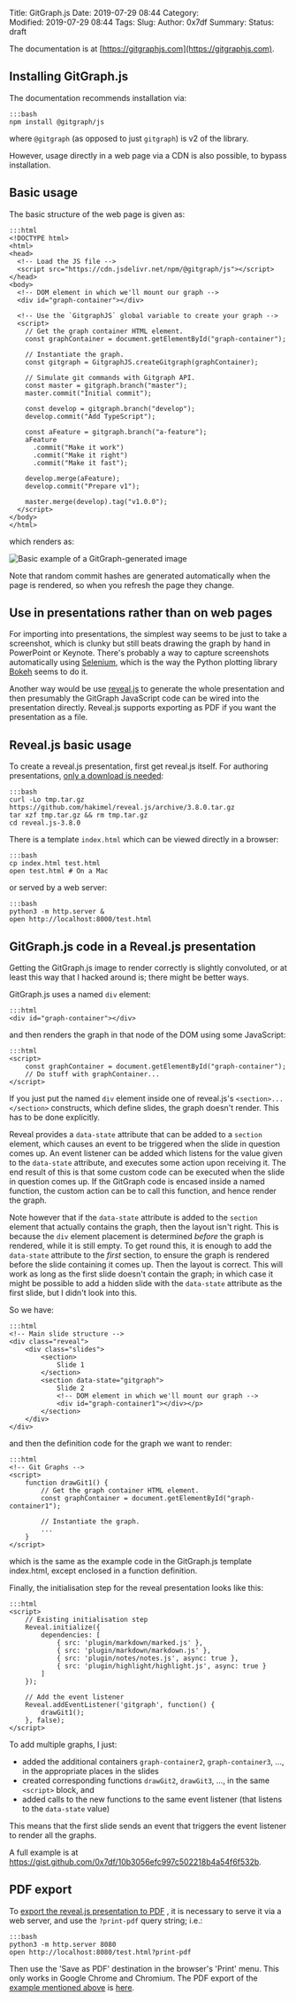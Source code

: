 Title: GitGraph.js
Date: 2019-07-29 08:44
Category:  
Modified: 2019-07-29 08:44
Tags: 
Slug: 
Author: 0x7df
Summary: 
Status: draft

The documentation is at [https://gitgraphjs.com](https://gitgraphjs.com).

## Installing GitGraph.js

The documentation recommends installation via:

    :::bash
    npm install @gitgraph/js

where `@gitgraph` (as opposed to just `gitgraph`) is v2 of the library.

However, usage directly in a web page via a CDN is also possible, to bypass
installation.

## Basic usage

The basic structure of the web page is given as:


    :::html
    <!DOCTYPE html>
    <html>
    <head>
      <!-- Load the JS file -->
      <script src="https://cdn.jsdelivr.net/npm/@gitgraph/js"></script>
    </head>
    <body>
      <!-- DOM element in which we'll mount our graph -->
      <div id="graph-container"></div>
    
      <!-- Use the `GitgraphJS` global variable to create your graph -->
      <script>
        // Get the graph container HTML element.
        const graphContainer = document.getElementById("graph-container");
    
        // Instantiate the graph.
        const gitgraph = GitgraphJS.createGitgraph(graphContainer);
    
        // Simulate git commands with Gitgraph API.
        const master = gitgraph.branch("master");
        master.commit("Initial commit");
    
        const develop = gitgraph.branch("develop");
        develop.commit("Add TypeScript");
    
        const aFeature = gitgraph.branch("a-feature");
        aFeature
          .commit("Make it work")
          .commit("Make it right")
          .commit("Make it fast");
    
        develop.merge(aFeature);
        develop.commit("Prepare v1");
    
        master.merge(develop).tag("v1.0.0");
      </script>
    </body>
    </html>

which renders as:

![Basic example of a GitGraph-generated image]({static}images/GitGraph_basic_example.png)

Note that random commit hashes are generated automatically when the page is
rendered, so when you refresh the page they change.

## Use in presentations rather than on web pages

For importing into presentations, the simplest way seems to be just to take a
screenshot, which is clunky but still beats drawing the graph by hand in
PowerPoint or Keynote. There's probably a way to capture screenshots
automatically using [Selenium](https://www.seleniumhq.org), which is the way
the Python plotting library [Bokeh](https://bokeh.pydata.org) seems to do it.

Another way would be use [reveal.js](https://revealjs.com) to generate the whole
presentation and then presumably the GitGraph JavaScript code can be wired into
the presentation directly. Reveal.js supports exporting as PDF if you want the
presentation as a file.

## Reveal.js basic usage

To create a reveal.js presentation, first get reveal.js itself. For authoring
presentations, [only a download is needed](https://github.com/hakimel/reveal.js#basic-setup):

    :::bash
    curl -Lo tmp.tar.gz https://github.com/hakimel/reveal.js/archive/3.8.0.tar.gz
    tar xzf tmp.tar.gz && rm tmp.tar.gz
    cd reveal.js-3.8.0

There is a template `index.html` which can be viewed directly in a browser:

    :::bash
    cp index.html test.html
    open test.html # On a Mac

or served by a web server:

    :::bash
    python3 -m http.server &
    open http://localhost:8000/test.html

## GitGraph.js code in a Reveal.js presentation

Getting the GitGraph.js image to render correctly is slightly convoluted, or at
least this way that I hacked around is; there might be better ways.

GitGraph.js uses a named `div` element:

    :::html
    <div id="graph-container"></div>

and then renders the graph in that node of the DOM using some JavaScript:

    :::html
    <script>
        const graphContainer = document.getElementById("graph-container");
        // Do stuff with graphContainer...
    </script>

If you just put the named `div` element inside one of reveal.js's
`<section>...</section>` constructs, which define slides, the graph doesn't
render. This has to be done explicitly.

Reveal provides a `data-state` attribute that can be added to a `section`
element, which causes an event to be triggered when the slide in question
comes up. An event listener can be added which listens for the value given to
the `data-state` attribute, and executes some action upon receiving it. The end
result of this is that some custom code can be executed when the slide in
question comes up. If the GitGraph code is encased inside a named function, the
custom action can be to call this function, and hence render the graph.

Note however that if the `data-state` attribute is added to the `section` element that actually
contains the graph, then the layout isn't right. This is because the `div`
element placement is determined _before_ the graph is rendered, while it is
still empty. To get round this, it is enough to add the `data-state` attribute
to the _first_ section, to ensure the graph is rendered before the slide
containing it comes up. Then the layout is correct. This will work as long as
the first slide doesn't contain the graph; in which case it might be possible to
add a hidden slide with the `data-state` attribute as the first slide, but I
didn't look into this.

So we have:

    :::html
    <!-- Main slide structure -->
	<div class="reveal">
	    <div class="slides">
            <section>
                Slide 1
            </section>
            <section data-state="gitgraph">
                Slide 2
                <!-- DOM element in which we'll mount our graph -->
                <div id="graph-container1"></div></p>
            </section>
        </div>
    </div>

and then the definition code for the graph we want to render:

    :::html
    <!-- Git Graphs -->
    <script>
        function drawGit1() {
            // Get the graph container HTML element.
            const graphContainer = document.getElementById("graph-container1");

            // Instantiate the graph.
            ...
        }
    </script>

which is the same as the example code in the GitGraph.js template index.html,
except enclosed in a function definition.

Finally, the initialisation step for the reveal presentation looks like this:

    :::html
    <script>
        // Existing initialisation step
	    Reveal.initialize({
		    dependencies: [
			    { src: 'plugin/markdown/marked.js' },
				{ src: 'plugin/markdown/markdown.js' },
				{ src: 'plugin/notes/notes.js', async: true },
				{ src: 'plugin/highlight/highlight.js', async: true }
			]
		});

        // Add the event listener
        Reveal.addEventListener('gitgraph', function() {
            drawGit1();
        }, false);
    </script>

To add multiple graphs, I just:

- added the additional containers `graph-container2`, `graph-container3`, ..., in the appropriate places in the slides
- created corresponding functions `drawGit2`, `drawGit3`, ..., in the same
  `<script>` block, and
- added calls to the new functions to the same event listener (that listens to the
  `data-state` value)

This means that the first slide sends an event that triggers the event listener
to render all the graphs.

A full example is at https://gist.github.com/0x7df/10b3056efc997c502218b4a54f6f532b.

## PDF export

To
[export the reveal.js presentation to PDF](https://github.com/hakimel/reveal.js#pdf-export)
, it is necessary to serve it via a web server, and use the `?print-pdf` query
string; i.e.:

    :::bash
    python3 -m http.server 8080
    open http://localhost:8080/test.html?print-pdf

Then use the 'Save as PDF' destination in the browser's 'Print' menu. This only
works in Google Chrome and Chromium. The PDF export of the [example mentioned
above](https://gist.github.com/0x7df/10b3056efc997c502218b4a54f6f532b) is
[here]({attach}attachments/test_gitgraphjs_in_revealjs.pdf).

